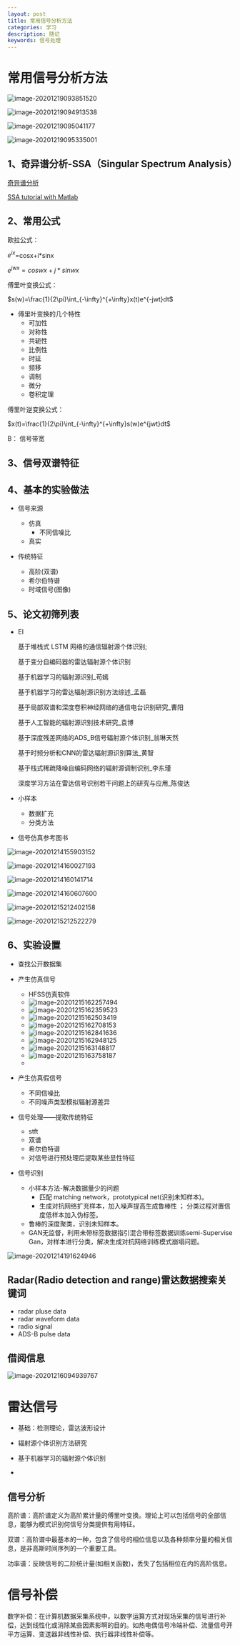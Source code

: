 ```yaml
---
layout: post
title: 常用信号分析方法
categories: 学习
description: 随记
keywords: 信号处理 
---
```


<head>
    <script src="https://cdn.mathjax.org/mathjax/latest/MathJax.js?config=TeX-AMS-MML_HTMLorMML" type="text/javascript"></script>
    <script type="text/x-mathjax-config">
        MathJax.Hub.Config({
            tex2jax: {
            skipTags: ['script', 'noscript', 'style', 'textarea', 'pre'],
            inlineMath: [['$','$']]
            }
        });
    </script>
</head>


# 常用信号分析方法

![image-20201219093851520](/images/blog/image-20201219093851520.png)

![image-20201219094913538](/images/blog/image-20201219094913538.png)

![image-20201219095041177](/images/blog/image-20201219095041177.png)

![image-20201219095335001](/images/blog/image-20201219095335001.png)







## 1、奇异谱分析-SSA（Singular Spectrum Analysis）

[奇异谱分析](https://wiki.mbalib.com/wiki/奇异谱分析)

[SSA tutorial with Matlab](https://ww2.mathworks.cn/matlabcentral/fileexchange/58967-singular-spectrum-analysis-beginners-guide/?s_tid=ILM2FXsub)

## 2、常用公式

欧拉公式：

$e^{ix}$=cosx+i*sinx

$e^{jwx}=coswx+j*sinwx$

傅里叶变换公式：

$s(w)=\frac{1}{2\pi}\int_{-\infty}^{+\infty}x(t)e^{-jwt}dt$

* 傅里叶变换的几个特性
  * 可加性
  * 对称性
  * 共轭性
  * 比例性
  * 时延
  * 频移
  * 调制
  * 微分
  * 卷积定理

傅里叶逆变换公式：

$x(t)=\frac{1}{2\pi}\int_{-\infty}^{+\infty}s(w)e^{jwt}dt$

B： 信号带宽



## 3、信号双谱特征









## 4、基本的实验做法

* 信号来源 

  * 仿真
    * 不同信噪比
  * 真实

* 传统特征

  * 高阶(双谱)
  * 希尔伯特谱
  * 时域信号(图像)

  

## 5、论文初筛列表

* EI

  基于堆栈式 LSTM 网络的通信辐射源个体识别;

  基于变分自编码器的雷达辐射源个体识别

  基于机器学习的辐射源识别_苟嫣

  基于机器学习的雷达辐射源识别方法综述_孟磊

  基于局部双谱和深度卷积神经网络的通信电台识别研究_曹阳

  基于人工智能的辐射源识别技术研究_袁博

  基于深度残差网络的ADS_B信号辐射源个体识别_翁琳天然

  基于时频分析和CNN的雷达辐射源识别算法_黄智

  基于栈式稀疏降噪自编码网络的辐射源调制识别_李东瑾

  深度学习方法在雷达信号识别若干问题上的研究与应用_陈俊达

  

* 小样本

  * 数据扩充
  * 分类方法 

* 信号仿真参考图书

![image-20201214155903152](/images/blog/image-20201214155903152.png)







![image-20201214160027193](/images/blog/image-20201214160027193.png)





![image-20201214160141714](/images/blog/image-20201214160141714.png)





![image-20201214160607600](/images/blog/image-20201214160607600.png)





![image-20201215212402158](/images/blog/image-20201215212402158.png)



![image-20201215212522279](/images/blog/image-20201215212522279.png)







## 6、实验设置

* 查找公开数据集
* 产生仿真信号  

  * HFSS仿真软件
  * ![image-20201215162257494](/images/blog/image-20201215162257494.png)
  * ![image-20201215162359523](/images/blog/image-20201215162359523.png)
  * ![image-20201215162503419](/images/blog/image-20201215162503419.png)
  * ![image-20201215162708153](/images/blog/image-20201215162708153.png)
  * ![image-20201215162841636](/images/blog/image-20201215162841636.png)
  * ![image-20201215162948125](/images/blog/image-20201215162948125.png)
  * ![image-20201215163148817](/images/blog/image-20201215163148817.png)
  * ![image-20201215163758187](/images/blog/image-20201215163758187.png)
  * 
* 产生仿真假信号
  * 不同信噪比
  * 不同噪声类型模拟辐射源差异
* 信号处理——提取传统特征
  * stft
  * 双谱
  * 希尔伯特谱
  * 对信号进行预处理后提取某些显性特征
* 信号识别

  * 小样本方法-解决数据量少的问题
    * 匹配 matching network，prototypical net(识别未知样本)。
    * 生成对抗网络扩充样本，加入噪声提高生成鲁棒性 ；  分类过程对置信度低样本加入伪标签。
  * 鲁棒的深度聚类，识别未知样本。
  * GAN无监督，利用未带标签数据指引混合带标签数据训练semi-Supervise Gan，对样本进行分类，解决生成对抗网络训练模式崩塌问题。




![image-20201214191624946](/images/blog/image-20201214191624946.png)





## Radar(Radio detection and range)雷达数据搜索关键词

* radar pluse data
* radar waveform data
* radio signal 
* ADS-B pulse data



## 借阅信息

![image-20201216094939767](/images/blog/image-20201216094939767.png)





# 雷达信号

* 基础：检测理论，雷达波形设计

* 辐射源个体识别方法研究
* 基于机器学习的辐射源个体识别
*  





## 信号分析

高阶谱：高阶谱定义为高阶累计量的傅里叶变换。理论上可以包括信号的全部信息，能够为模式识别何信号分类提供有用特征。

双谱：高阶谱中最基本的一种，包含了信号的相位信息以及各种频率分量的相关信息，是非高斯时间序列的一个重要工具。

功率谱：反映信号的二阶统计量(如相关函数)，丢失了包括相位在内的高阶信息。

# 信号补偿

数字补偿：在计算机数据采集系统中，以数字运算方式对现场采集的信号进行补偿，达到线性化或消除某些因素影啊的目的。如热电偶信号冷端补偿、流量信号开平方运算、变送器非线性补偿、执行器非线性补偿等。